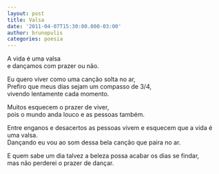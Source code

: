 ```yaml
---
layout: post
title: Valsa
date: '2011-04-07T15:30:00.000-03:00'
author: brunopulis
categories: poesia
---
```


A vida é uma valsa<br />
e dançamos com prazer ou não. <br />

Eu quero viver como uma canção solta no ar,<br />
Prefiro que meus dias sejam um compasso de 3/4,<br />
vivendo lentamente cada momento.<br />

Muitos esquecem o prazer de viver,<br />
pois o mundo anda louco e as pessoas também.<br />

Entre enganos e desacertos as pessoas vivem e esquecem que a vida é uma valsa.<br />
Dançando eu vou ao som dessa bela canção que paira no ar.<br />

E quem sabe um dia talvez a beleza possa acabar os dias se findar,<br />
mas não perderei o prazer de dançar.